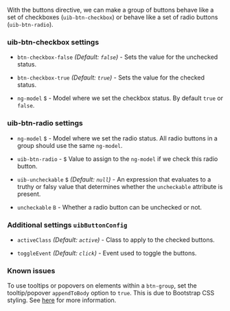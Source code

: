 With the buttons directive, we can make a group of buttons behave like a set of checkboxes (`uib-btn-checkbox`) or behave like a set of radio buttons (`uib-btn-radio`).

### uib-btn-checkbox settings

* `btn-checkbox-false`
  _(Default: `false`)_ -
  Sets the value for the unchecked status.
  
* `btn-checkbox-true`
  _(Default: `true`)_ -
  Sets the value for the checked status.
  
* `ng-model`
  <small class="badge">$</small>
  <i class="glyphicon glyphicon-eye-open"></i> -
  Model where we set the checkbox status. By default `true` or `false`.

### uib-btn-radio settings

* `ng-model`
  <small class="badge">$</small>
  <i class="glyphicon glyphicon-eye-open"></i> -
  Model where we set the radio status. All radio buttons in a group should use the same `ng-model`.
    
* `uib-btn-radio` -
  <small class="badge">$</small>
  Value to assign to the `ng-model` if we check this radio button.

* `uib-uncheckable`
  <small class="badge">$</small>
  _(Default: `null`)_ -
  An expression that evaluates to a truthy or falsy value that determines whether the `uncheckable` attribute is present.
  
* `uncheckable`
  <small class="badge">B</small> -
  Whether a radio button can be unchecked or not.
  
### Additional settings `uibButtonConfig`

* `activeClass`
  _(Default: `active`)_ -
  Class to apply to the checked buttons.
  
* `toggleEvent`
  _(Default: `click`)_ -
  Event used to toggle the buttons.

### Known issues

To use tooltips or popovers on elements within a `btn-group`, set the tooltip/popover `appendToBody` option to `true`. This is due to Bootstrap CSS styling. See [here](http://getbootstrap.com/components/#btn-groups) for more information.
